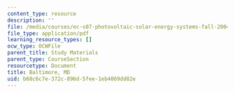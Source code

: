 ```yaml
---
content_type: resource
description: ''
file: /media/courses/ec-s07-photovoltaic-solar-energy-systems-fall-2004/b68c6c7e372c896d5fee1eb4069dd82e_MITEC_S07F04_baltimore_md.pdf
file_type: application/pdf
learning_resource_types: []
ocw_type: OCWFile
parent_title: Study Materials
parent_type: CourseSection
resourcetype: Document
title: Baltimore, MD
uid: b68c6c7e-372c-896d-5fee-1eb4069dd82e
---
```

